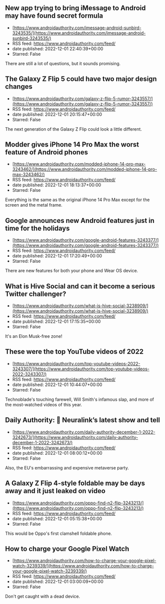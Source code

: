 ## New app trying to bring iMessage to Android may have found secret formula
 - [https://www.androidauthority.com/imessage-android-sunbird-3243535/](https://www.androidauthority.com/imessage-android-sunbird-3243535/)
 - RSS feed: https://www.androidauthority.com/feed/
 - date published: 2022-12-01 22:40:39+00:00
 - Starred: False

There are still a lot of questions, but it sounds promising.

## The Galaxy Z Flip 5 could have two major design changes
 - [https://www.androidauthority.com/galaxy-z-flip-5-rumor-3243557/](https://www.androidauthority.com/galaxy-z-flip-5-rumor-3243557/)
 - RSS feed: https://www.androidauthority.com/feed/
 - date published: 2022-12-01 20:15:47+00:00
 - Starred: False

The next generation of the Galaxy Z Flip could look a little different.

## Modder gives iPhone 14 Pro Max the worst feature of Android phones
 - [https://www.androidauthority.com/modded-iphone-14-pro-max-3243462/](https://www.androidauthority.com/modded-iphone-14-pro-max-3243462/)
 - RSS feed: https://www.androidauthority.com/feed/
 - date published: 2022-12-01 18:13:37+00:00
 - Starred: False

Everything is the same as the original iPhone 14 Pro Max except for the screen and the metal frame.

## Google announces new Android features just in time for the holidays
 - [https://www.androidauthority.com/google-android-features-3243377/](https://www.androidauthority.com/google-android-features-3243377/)
 - RSS feed: https://www.androidauthority.com/feed/
 - date published: 2022-12-01 17:20:49+00:00
 - Starred: False

There are new features for both your phone and Wear OS device.

## What is Hive Social and can it become a serious Twitter challenger?
 - [https://www.androidauthority.com/what-is-hive-social-3238909/](https://www.androidauthority.com/what-is-hive-social-3238909/)
 - RSS feed: https://www.androidauthority.com/feed/
 - date published: 2022-12-01 17:15:35+00:00
 - Starred: False

It's an Elon Musk-free zone!

## These were the top YouTube videos of 2022
 - [https://www.androidauthority.com/top-youtube-videos-2022-3243307/](https://www.androidauthority.com/top-youtube-videos-2022-3243307/)
 - RSS feed: https://www.androidauthority.com/feed/
 - date published: 2022-12-01 10:44:07+00:00
 - Starred: False

Technoblade's touching farewell, Will Smith's infamous slap, and more of the most-watched videos of this year.

## Daily Authority: 🧠 Neuralink’s latest show and tell
 - [https://www.androidauthority.com/daily-authority-december-1-2022-3242673/](https://www.androidauthority.com/daily-authority-december-1-2022-3242673/)
 - RSS feed: https://www.androidauthority.com/feed/
 - date published: 2022-12-01 08:00:12+00:00
 - Starred: False

Also, the EU's embarrassing and expensive metaverse party.

## A Galaxy Z Flip 4-style foldable may be days away and it just leaked on video
 - [https://www.androidauthority.com/oppo-find-n2-flip-3243213/](https://www.androidauthority.com/oppo-find-n2-flip-3243213/)
 - RSS feed: https://www.androidauthority.com/feed/
 - date published: 2022-12-01 05:15:38+00:00
 - Starred: False

This would be Oppo's first clamshell foldable phone.

## How to charge your Google Pixel Watch
 - [https://www.androidauthority.com/how-to-charge-your-google-pixel-watch-3239339/](https://www.androidauthority.com/how-to-charge-your-google-pixel-watch-3239339/)
 - RSS feed: https://www.androidauthority.com/feed/
 - date published: 2022-12-01 03:00:09+00:00
 - Starred: False

Don't get caught with a dead device.
